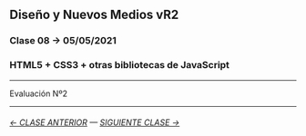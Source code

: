 ## Diseño y Nuevos Medios vR2

### Clase 08 → 05/05/2021

### HTML5 + CSS3 + otras bibliotecas de JavaScript

- - - - - - - - 

Evaluación Nº2

- - - - - - - - - - - - -

###### [← CLASE ANTERIOR](https://github.com/profesorfaco/dno037-2021/tree/main/clase-07) — [SIGUIENTE CLASE →](https://github.com/profesorfaco/dno037-2021/tree/main/clase-10)
